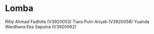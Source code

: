 # Lomba
 Rifqi Ahmad Fadhilla (V3920053) Tiara Putri Ariyati (V3920058) Yuanda Wardhana Eka Saputra (V3920062)
